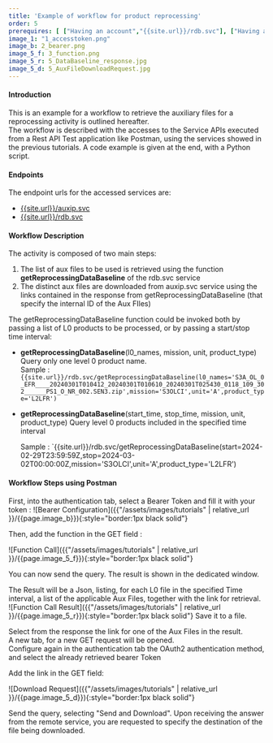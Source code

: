 ```yaml
---
title: 'Example of workflow for product reprocessing'
order: 5
prerequires: [ ["Having an account","{{site.url}}/rdb.svc"], ["Having a authentification token","tutorials.html#1"],["Having POSTMAN installed","https://learning.postman.com/docs/getting-started/installation-and-updates/"], ["Knowing POSTMAN","https://learning.postman.com/docs/getting-started/introduction/"] ]
image_1: "1_accesstoken.png"
image_b: 2_bearer.png
image_5_f: 3_function.png
image_5_r: 5_DataBaseline_response.jpg
image_5_d: 5_AuxFileDownloadRequest.jpg
---
```

#### Introduction

This is an example for a workflow to retrieve the auxiliary files for a reprocessing activity is outlined hereafter. <br>
The workflow is described with the accesses to the Service APIs executed from a Rest API Test application like Postman, using the services showed in the previous tutorials.
A code example is given at the end, with a Python script.

#### Endpoints

The endpoint urls for the accessed services are:
 - [{{site.url}}/auxip.svc]({{site.baseurl}}/auxip.svc)
 - [{{site.url}}/rdb.svc]({{site.baseurl}}/rdb.svc)

#### Workflow Description
The activity is composed of two main steps:
1. The list of aux files to be used is retrieved using the function **getReprocessingDataBaseline** of the rdb.svc service
2. The distinct aux files are downloaded from auxip.svc service using the links contained in the response from getReprocessingDataBaseline (that specify the internal ID of the Aux FIles)

The getReprocessingDataBaseline function could be invoked both by passing a list of L0 products to be processed, or by passing a start/stop time interval:
- **getReprocessingDataBaseline**(l0_names, mission, unit, product_type)
    Query only one level 0 product name. 	
    Sample : `{{site.url}}/rdb.svc/getReprocessingDataBaseline(l0_names='S3A_OL_0_EFR____20240301T010412_20240301T010610_20240301T025430_0118_109_302______PS1_O_NR_002.SEN3.zip',mission='S3OLCI',unit='A',product_type='L2LFR')`
	
- **getReprocessingDataBaseline**(start_time, stop_time, mission, unit, product_type)
    Query level 0 products included in the specified time interval
	
    Sample : `{{site.url}}/rdb.svc/getReprocessingDataBaseline(start=2024-02-29T23:59:59Z,stop=2024-03-02T00:00:00Z,mission='S3OLCI',unit='A',product_type='L2LFR')

#### Workflow Steps using Postman
First, into the authentication tab, select a Bearer Token and fill it with your token :
![Bearer Configuration]({{"/assets/images/tutorials" | relative_url }}/{{page.image_b}}){:style="border:1px black solid"}

Then, add the function in the GET field :

![Function Call]({{"/assets/images/tutorials" | relative_url }}/{{page.image_5_f}}){:style="border:1px black solid"}

You can now send the query.
The result is shown in the dedicated window.

The Result will be a Json, listing, for each L0 file in the specified Time interval, a list of the applicable Aux Files, together with the link for retrieval.
![Function Call Result]({{"/assets/images/tutorials" | relative_url }}/{{page.image_5_r}}){:style="border:1px black solid"}
Save it to a file.

Select from the response the link for one of the Aux Files in the result.<br>
A new tab, for a new GET request will be opened.<br>
Configure again in the authentication tab the OAuth2 authentication method, and select the already retrieved bearer Token

Add the link in the GET field:

![Download Request]({{"/assets/images/tutorials" | relative_url }}/{{page.image_5_d}}){:style="border:1px black solid"}

Send the query, selecting "Send and Download".
Upon receiving the answer from the remote service, you are requested to specify the destination of the file being downloaded.




